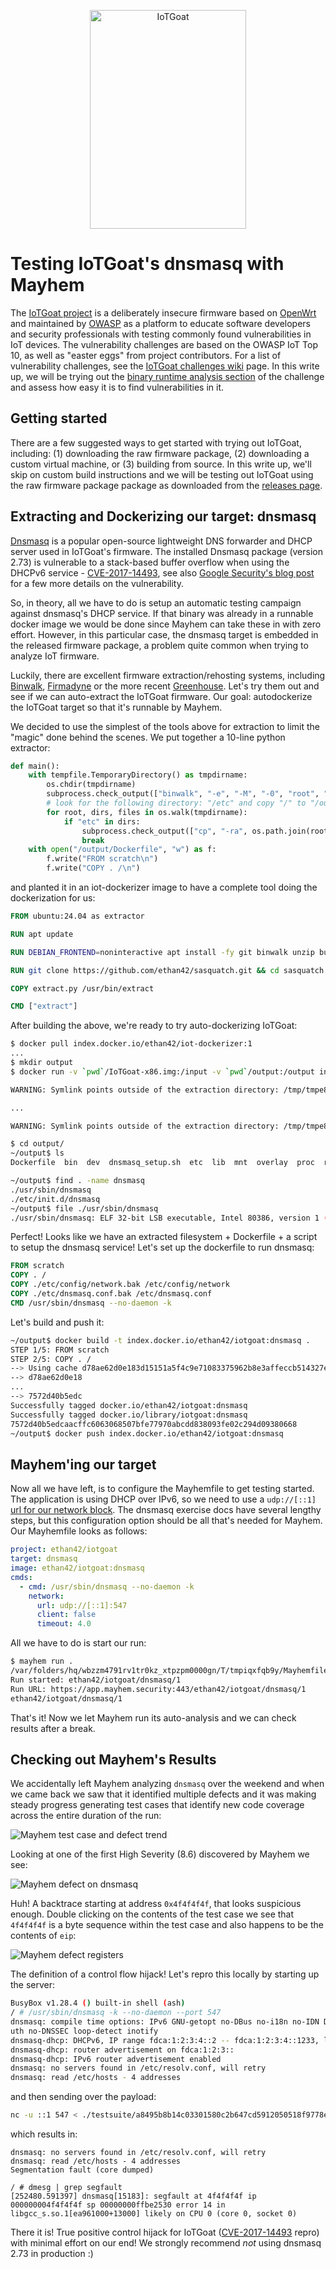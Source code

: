 <p align="center"><img src="/images/vertical-blue-logo.png" alt="IoTGoat" width="250" height="350" /></p>

# Testing IoTGoat's dnsmasq with Mayhem

The [IoTGoat project](https://github.com/OWASP/IoTGoat/) is a deliberately insecure firmware based on [OpenWrt](https://openwrt.org/) and maintained by [OWASP](http://owasp.org/) as a platform to educate software developers and security professionals with testing commonly found vulnerabilities in IoT devices. The vulnerability challenges are based on the OWASP IoT Top 10, as well as "easter eggs" from project contributors. For a list of vulnerability challenges, see the [IoTGoat challenges wiki](https://github.com/OWASP/IoTGoat/wiki/IoTGoat-challenges) page. In this write up, we will be trying out the [binary runtime analysis section](https://github.com/OWASP/IoTGoat/wiki/Dnsmasq-exercise-setup) of the challenge and assess how easy it is to find vulnerabilities in it.

## Getting started

There are a few suggested ways to get started with trying out IoTGoat, including: (1) downloading the raw firmware package, (2) downloading a custom virtual machine, or (3) building from source. In this write up, we'll skip on custom build instructions and we will be testing out IoTGoat using the raw firmware package package as downloaded from the [releases page](https://github.com/OWASP/IoTGoat/releases).

## Extracting and Dockerizing our target: dnsmasq

[Dnsmasq](https://en.wikipedia.org/wiki/Dnsmasq) is a popular open-source lightweight DNS forwarder and DHCP server used in IoTGoat's firmware. The installed Dnsmasq package (version 2.73) is vulnerable to a stack-based buffer overflow when using the DHCPv6 service - [CVE-2017-14493](https://cve.mitre.org/cgi-bin/cvename.cgi?name=CVE-2017-14493), see also [Google Security's blog post](https://security.googleblog.com/2017/10/behind-masq-yet-more-dns-and-dhcp.html) for a few more details on the vulnerability.

So, in theory, all we have to do is setup an automatic testing campaign against dnsmasq's DHCP service. If that binary was already in a runnable docker image we would be done since Mayhem can take these in with zero effort. However, in this particular case, the dnsmasq target is embedded in the released firmware package, a problem quite common when trying to analyze IoT firmware.

Luckily, there are excellent firmware extraction/rehosting systems, including [Binwalk](https://github.com/ReFirmLabs/binwalk), [Firmadyne](https://github.com/firmadyne/firmadyne) or the more recent [Greenhouse](https://github.com/sefcom/greenhouse). Let's try them out and see if we can auto-extract the IoTGoat firmware. Our goal: autodockerize the IoTGoat target so that it's runnable by Mayhem.

We decided to use the simplest of the tools above for extraction to limit the "magic" done behind the scenes. We put together a 10-line python extractor:

```python
def main():
    with tempfile.TemporaryDirectory() as tmpdirname:
        os.chdir(tmpdirname)
        subprocess.check_output(["binwalk", "-e", "-M", "-0", "root", "/input"])
        # look for the following directory: "/etc" and copy "/" to "/output"
        for root, dirs, files in os.walk(tmpdirname):
            if "etc" in dirs:
                subprocess.check_output(["cp", "-ra", os.path.join(root, '.'), "/output"])
                break
    with open("/output/Dockerfile", "w") as f:
        f.write("FROM scratch\n")
        f.write("COPY . /\n")
```

and planted it in an iot-dockerizer image to have a complete tool doing the dockerization for us:

```dockerfile
FROM ubuntu:24.04 as extractor

RUN apt update

RUN DEBIAN_FRONTEND=noninteractive apt install -fy git binwalk unzip build-essential liblzma-dev liblzo2-dev zlib1g-dev wget

RUN git clone https://github.com/ethan42/sasquatch.git && cd sasquatch && ./build.sh

COPY extract.py /usr/bin/extract

CMD ["extract"]
```

After building the above, we're ready to try auto-dockerizing IoTGoat:

```bash
$ docker pull index.docker.io/ethan42/iot-dockerizer:1
...
$ mkdir output
$ docker run -v `pwd`/IoTGoat-x86.img:/input -v `pwd`/output:/output index.docker.io/ethan42/iot-dockerizer:1

WARNING: Symlink points outside of the extraction directory: /tmp/tmpe8c4f_56/_input.extracted/squashfs-root-0/usr/bin/ssh -> /usr/sbin/dropbear; changing link target to /dev/null for security purposes.

...

WARNING: Symlink points outside of the extraction directory: /tmp/tmpe8c4f_56/_input.extracted/squashfs-root/etc/ppp/resolv.conf -> /tmp/resolv.conf.ppp; changing link target to /dev/null for security purposes.

$ cd output/
~/output$ ls
Dockerfile  bin  dev  dnsmasq_setup.sh  etc  lib  mnt  overlay  proc  rom  root  sbin  sys  tmp  usr  var  www

~/output$ find . -name dnsmasq
./usr/sbin/dnsmasq
./etc/init.d/dnsmasq
~/output$ file ./usr/sbin/dnsmasq
./usr/sbin/dnsmasq: ELF 32-bit LSB executable, Intel 80386, version 1 (SYSV), dynamically linked, interpreter /lib/ld-musl-i386.so.1, no section header
```

Perfect! Looks like we have an extracted filesystem + Dockerfile + a script to setup the dnsmasq service! Let's set up the dockerfile to run dnsmasq:

```dockerfile
FROM scratch
COPY . /
COPY ./etc/config/network.bak /etc/config/network
COPY ./etc/dnsmasq.conf.bak /etc/dnsmasq.conf
CMD /usr/sbin/dnsmasq --no-daemon -k
```

Let's build and push it:

```bash
~/output$ docker build -t index.docker.io/ethan42/iotgoat:dnsmasq .
STEP 1/5: FROM scratch
STEP 2/5: COPY . /
--> Using cache d78ae62d0e183d15151a5f4c9e71083375962b8e3affeccb514327e0c8220a4e
--> d78ae62d0e18
...
--> 7572d40b5edc
Successfully tagged docker.io/ethan42/iotgoat:dnsmasq
Successfully tagged docker.io/library/iotgoat:dnsmasq
7572d40b5edcaacffc6063068507bfe77970abcdd838093fe02c294d09380668
~/output$ docker push index.docker.io/ethan42/iotgoat:dnsmasq
```

## Mayhem'ing our target

Now all we have left, is to configure the Mayhemfile to get testing started. The application is using DHCP over IPv6, so we need to use a `udp://[::1]` [url for our network block](https://docs.mayhem.security/code-testing/reference/mayhemfile/#url). The dnsmasq exercise docs have several lengthy steps, but this configuration option should be all that's needed for Mayhem. Our Mayhemfile looks as follows:

```yaml
project: ethan42/iotgoat
target: dnsmasq
image: ethan42/iotgoat:dnsmasq
cmds:
  - cmd: /usr/sbin/dnsmasq --no-daemon -k
    network:
      url: udp://[::1]:547
      client: false
      timeout: 4.0
```

All we have to do is start our run:

```bash
$ mayhem run .
/var/folders/hq/wbzzm4791rv1tr0kz_xtpzpm0000gn/T/tmpiqxfqb9y/Mayhemfile 100% |###############| Time:  0:00:00 314.4 B/s
Run started: ethan42/iotgoat/dnsmasq/1
Run URL: https://app.mayhem.security:443/ethan42/iotgoat/dnsmasq/1
ethan42/iotgoat/dnsmasq/1
```

That's it! Now we let Mayhem run its auto-analysis and we can check results after a break.

## Checking out Mayhem's Results

We accidentally left Mayhem analyzing `dnsmasq` over the weekend and when we came back we saw that it identified multiple defects and it was making steady progress generating test cases that identify new code coverage across the entire duration of the run:

![Mayhem test case and defect trend](img/trend.png)

Looking at one of the first High Severity (8.6) discovered by Mayhem we see:

![Mayhem defect on dnsmasq](img/defect.png)

Huh! A backtrace starting at address `0x4f4f4f4f`, that looks suspicious enough. Double clicking on the contents of the test case we see that `4f4f4f4f` is a byte sequence within the test case and also happens to be the contents of `eip`:

![Mayhem defect registers](img/triage.png)

The definition of a control flow hijack! Let's repro this locally by starting up the server:

```bash
BusyBox v1.28.4 () built-in shell (ash)
/ # /usr/sbin/dnsmasq -k --no-daemon --port 547                                                                        dnsmasq: started, version 2.73 cachesize 150
dnsmasq: compile time options: IPv6 GNU-getopt no-DBus no-i18n no-IDN DHCP DHCPv6 no-Lua TFTP no-conntrack no-ipset no-a
uth no-DNSSEC loop-detect inotify
dnsmasq-dhcp: DHCPv6, IP range fdca:1:2:3:4::2 -- fdca:1:2:3:4::1233, lease time 1h
dnsmasq-dhcp: router advertisement on fdca:1:2:3::
dnsmasq-dhcp: IPv6 router advertisement enabled
dnsmasq: no servers found in /etc/resolv.conf, will retry
dnsmasq: read /etc/hosts - 4 addresses
```

and then sending over the payload:

```bash
nc -u ::1 547 < ./testsuite/a8495b8b14c03301580c2b647cd5912050518f9778e93920b7dd7132b30965da
```

which results in:

```
dnsmasq: no servers found in /etc/resolv.conf, will retry
dnsmasq: read /etc/hosts - 4 addresses
Segmentation fault (core dumped)

/ # dmesg | grep segfault
[252480.591397] dnsmasq[15183]: segfault at 4f4f4f4f ip 000000004f4f4f4f sp 00000000ffbe2530 error 14 in libgcc_s.so.1[ea961000+13000] likely on CPU 0 (core 0, socket 0)
```

There it is! True positive control hijack for IoTGoat ([CVE-2017-14493](https://cve.mitre.org/cgi-bin/cvename.cgi?name=CVE-2017-14493) repro) with minimal effort on our end! We strongly recommend *not* using dnsmasq 2.73 in production :)


